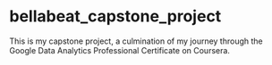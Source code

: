 # bellabeat_capstone_project
This is my capstone project, a culmination of my journey through the Google Data Analytics Professional Certificate on Coursera. 
